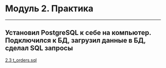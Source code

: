 # **Модуль 2. Практика**
----
## **Установил PostgreSQL к себе на компьютер. Подключился к БД, загрузил данные в БД, сделал SQL запросы**

[2.3 t_orders.sql](https://github.com/Denis-DL/data-engineering/blob/master/homework/DE101Module2/2.3%20t_orders.sql)
